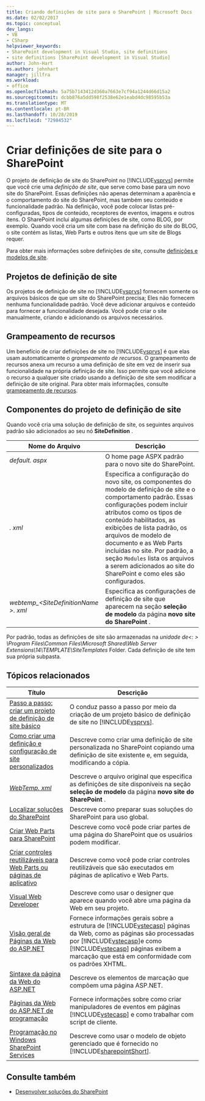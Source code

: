 ```yaml
---
title: Criando definições de site para o SharePoint | Microsoft Docs
ms.date: 02/02/2017
ms.topic: conceptual
dev_langs:
- VB
- CSharp
helpviewer_keywords:
- SharePoint development in Visual Studio, site definitions
- site definitions [SharePoint development in Visual Studio]
author: John-Hart
ms.author: johnhart
manager: jillfra
ms.workload:
- office
ms.openlocfilehash: 5a75b7143412d360a7663e7cf94a1244d66d15a2
ms.sourcegitcommit: dcbb876a5dd598f2538e62e1eabd4dc98595b53a
ms.translationtype: MT
ms.contentlocale: pt-BR
ms.lasthandoff: 10/28/2019
ms.locfileid: "72984532"
---
```

# <a name="create-site-definitions-for-sharepoint"></a>Criar definições de site para o SharePoint
  O projeto de definição de site do SharePoint no [!INCLUDE[vsprvs](../sharepoint/includes/vsprvs-md.md)] permite que você crie uma *definição de site*, que serve como base para um novo site do SharePoint. Essas definições não apenas determinam a aparência e o comportamento do site do SharePoint, mas também seu conteúdo e funcionalidade padrão. Na definição, você pode colocar listas pré-configuradas, tipos de conteúdo, receptores de eventos, imagens e outros itens. O SharePoint inclui algumas definições de site, como BLOG, por exemplo. Quando você cria um site com base na definição do site do BLOG, o site contém as listas, Web Parts e outros itens que um site de Blogs requer.

 Para obter mais informações sobre definições de site, consulte [definições e modelos de site](/previous-versions/office/developer/sharepoint-2010/ms434313(v=office.14)).

## <a name="site-definition-projects"></a>Projetos de definição de site
 Os projetos de definição de site no [!INCLUDE[vsprvs](../sharepoint/includes/vsprvs-md.md)] fornecem somente os arquivos básicos de que um site do SharePoint precisa; Eles não fornecem nenhuma funcionalidade padrão. Você deve adicionar arquivos e conteúdo para fornecer a funcionalidade desejada. Você pode criar o site manualmente, criando e adicionando os arquivos necessários.

## <a name="feature-stapling"></a>Grampeamento de recursos
 Um benefício de criar definições de site no [!INCLUDE[vsprvs](../sharepoint/includes/vsprvs-md.md)] é que elas usam automaticamente o *grampeamento de recursos*. O grampeamento de recursos anexa um recurso a uma definição de site em vez de inserir sua funcionalidade na própria definição de site. Isso permite que você adicione o recurso a qualquer site criado usando a definição de site sem modificar a definição de site original. Para obter mais informações, consulte [grampeamento de recursos](/previous-versions/office/developer/sharepoint-2007/bb861862(v=office.12)).

## <a name="site-definition-project-components"></a>Componentes do projeto de definição de site
 Quando você cria uma solução de definição de site, os seguintes arquivos padrão são adicionados ao seu nó **SiteDefinition** .

|Nome do Arquivo|Descrição|
|---------------|-----------------|
|*default. aspx*|O home page ASPX padrão para o novo site do SharePoint.|
|*. xml*|Especifica a configuração do novo site, os componentes do modelo de definição de site e o comportamento padrão. Essas configurações podem incluir atributos como os tipos de conteúdo habilitados, as exibições de lista padrão, os arquivos de modelo de documento e as Web Parts incluídas no site. Por padrão, a seção `Modules` lista os arquivos a serem adicionados ao site do SharePoint e como eles são configurados.|
|*webtemp_\<SiteDefinitionName >. xml*|Especifica as configurações de definição de site que aparecem na seção **seleção de modelo** da página **novo site do SharePoint** .|

 Por padrão, todas as definições de site são armazenadas na *unidade de\<: > \Program Files\Common Files\Microsoft Shared\Web Server Extensions\14\TEMPLATE\SiteTemplates* Folder. Cada definição de site tem sua própria subpasta.

## <a name="related-topics"></a>Tópicos relacionados

|Título|Descrição|
|-----------|-----------------|
|[Passo a passo: criar um projeto de definição de site básico](../sharepoint/walkthrough-create-a-basic-site-definition-project.md)|O conduz passo a passo por meio da criação de um projeto básico de definição de site no [!INCLUDE[vsprvs](../sharepoint/includes/vsprvs-md.md)].|
|[Como criar uma definição e configuração de site personalizados](/previous-versions/office/developer/sharepoint-2010/ms454677(v=office.14))|Descreve como criar uma definição de site personalizada no SharePoint copiando uma definição de site existente e, em seguida, modificando a cópia.|
|[*WebTemp. xml*](/previous-versions/office/developer/sharepoint-2010/ms447717(v=office.14))|Descreve o arquivo original que especifica as definições de site disponíveis na seção **seleção de modelo** da página **novo site do SharePoint** .|
|[Localizar soluções do SharePoint](../sharepoint/localizing-sharepoint-solutions.md)|Descreve como preparar suas soluções do SharePoint para uso global.|
|[Criar Web Parts para SharePoint](../sharepoint/creating-web-parts-for-sharepoint.md)|Descreve como você pode criar partes de uma página do SharePoint que os usuários podem modificar.|
|[Criar controles reutilizáveis para Web Parts ou páginas de aplicativo](../sharepoint/creating-reusable-controls-for-web-parts-or-application-pages.md)|Descreve como você pode criar controles reutilizáveis que são executados em páginas de aplicativo e Web Parts.|
|[Visual Web Developer](/previous-versions/visualstudio/visual-studio-2010/ms178093(v=vs.100))|Descreve como usar o designer que aparece quando você abre uma página da Web em seu projeto.|
|[Visão geral de Páginas da Web do ASP.NET](/previous-versions/aspnet/428509ah(v=vs.100))|Fornece informações gerais sobre a estrutura de [!INCLUDE[vstecasp](../sharepoint/includes/vstecasp-md.md)] páginas da Web, como as páginas são processadas por [!INCLUDE[vstecasp](../sharepoint/includes/vstecasp-md.md)]e como [!INCLUDE[vstecasp](../sharepoint/includes/vstecasp-md.md)] páginas exibem a marcação que está em conformidade com os padrões XHTML.|
|[Sintaxe da página da Web do ASP.NET](/previous-versions/aspnet/k33801s3(v=vs.100))|Descreve os elementos de marcação que compõem uma página ASP.NET.|
|[Páginas da Web do ASP.NET de programação](/previous-versions/aspnet/0yt4zca8(v=vs.100))|Fornece informações sobre como criar manipuladores de eventos em páginas [!INCLUDE[vstecasp](../sharepoint/includes/vstecasp-md.md)] e como trabalhar com script de cliente.|
|[Programação no Windows SharePoint Services](/previous-versions/office/developer/sharepoint-services/ms430674(v=office.12))|Descreve como usar o modelo de objeto gerenciado que é fornecido no [!INCLUDE[sharepointShort](../sharepoint/includes/sharepointshort-md.md)].|

## <a name="see-also"></a>Consulte também
- [Desenvolver soluções do SharePoint](../sharepoint/developing-sharepoint-solutions.md)
